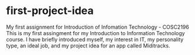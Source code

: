# first-project-idea
My first assignment for Introduction of Infomation Technology - COSC2196
This is my first assingment for my Introduction to Information Technology course.
I have briefly introduced myself, my interest in IT, my personality type, an ideal job, and my project idea for an app called Miditracks.
